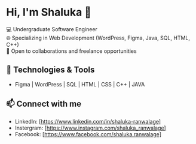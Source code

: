 # Hi, I'm Shaluka 👋

💻 Undergraduate Software Engineer  
🌐 Specializing in Web Development (WordPress, Figma, Java, SQL, HTML, C++)  
🚀 Open to collaborations and freelance opportunities  

## 🔧 Technologies & Tools
- Figma | WordPress | SQL | HTML | CSS | C++ | JAVA

## 📫 Connect with me
- LinkedIn: [https://www.linkedin.com/in/shaluka-ranwalage]
- Instergram: [https://www.instagram.com/shaluka_ranwalage]
- Facebook: [https://www.facebook.com/shaluka.ranwalage]
